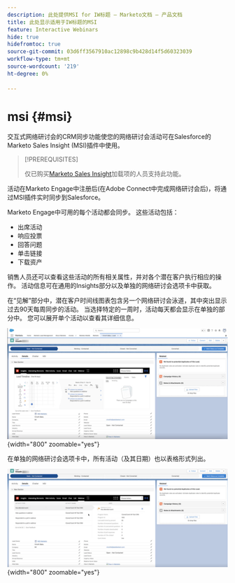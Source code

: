 ```yaml
---
description: 此处提供MSI for IW标题 — Marketo文档 — 产品文档
title: 此处显示适用于IW标题的MSI
feature: Interactive Webinars
hide: true
hidefromtoc: true
source-git-commit: 03d6ff3567910ac12898c9b428d14f5d60323039
workflow-type: tm+mt
source-wordcount: '219'
ht-degree: 0%

---
```


# msi {#msi}

交互式网络研讨会的CRM同步功能使您的网络研讨会活动可在Salesforce的Marketo Sales Insight (MSI)插件中使用。

>[!PREREQUISITES]
>
>仅已购买[Marketo Sales Insight](https://business.adobe.com/products/marketo/sales-intelligence-engagement.html)加载项的人员支持此功能。

活动在Marketo Engage中注册后(在Adobe Connect中完成网络研讨会后)，将通过MSI插件实时同步到Salesforce。

Marketo Engage中可用的每个活动都会同步。 这些活动包括：

* 出席活动
* 响应投票
* 回答问题
* 单击链接
* 下载资产

销售人员还可以查看这些活动的所有相关属性，并对各个潜在客户执行相应的操作。 活动信息可在通用的Insights部分以及单独的网络研讨会选项卡中获取。

在“见解”部分中，潜在客户时间线图表包含另一个网络研讨会泳道，其中突出显示过去90天每周同步的活动。 当选择特定的一周时，活动每天都会显示在单独的部分中。 您可以展开单个活动以查看其详细信息。

![](assets/msi-iw-1.png){width="800" zoomable="yes"}

在单独的网络研讨会选项卡中，所有活动（及其日期）也以表格形式列出。

![](assets/msi-iw-2.png){width="800" zoomable="yes"}
